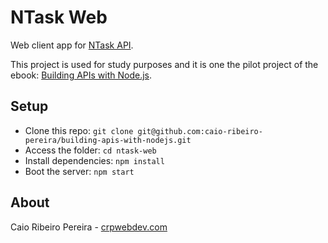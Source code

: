 # NTask Web

Web client app for [NTask API](https://github.com/caio-ribeiro-pereira/building-apis-with-nodejs/tree/master/ntask-api).

This project is used for study purposes and it is one the pilot project of the ebook: [Building APIs with Node.js](https://leanpub.com/building-apis-with-nodejs).

## Setup

* Clone this repo: `git clone git@github.com:caio-ribeiro-pereira/building-apis-with-nodejs.git`
* Access the folder: `cd ntask-web`
* Install dependencies: `npm install`
* Boot the server: `npm start`

## About

Caio Ribeiro Pereira - [crpwebdev.com](http://crpwebdev.com)
